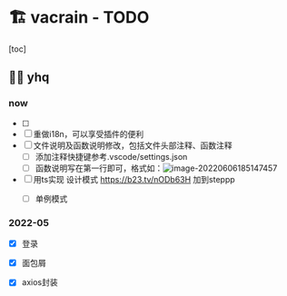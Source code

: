 # :building_construction: vacrain - TODO

[toc]

## :woman_facepalming: yhq

### now

- [ ] 
- [ ] 重做i18n，可以享受插件的便利
- [ ] 文件说明及函数说明修改，包括文件头部注释、函数注释
  - [ ] 添加注释快捷键参考.vscode/settings.json
  - [ ] 函数说明写在第一行即可，格式如：![image-20220606185147457](https://raw.githubusercontent.com/vacrain/typora_img/main/2022/2022-06-06_18-51-47_image-20220606185147457.png)

- [ ] 用ts实现 设计模式 https://b23.tv/nODb63H 加到steppp
  - [ ] 单例模式



### 2022-05

- [x] 登录
- [x] 面包屑
- [x] axios封装

